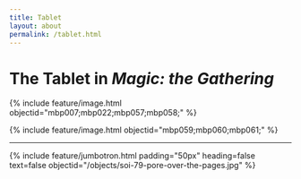 ```yaml
---
title: Tablet
layout: about
permalink: /tablet.html
---
```

# The Tablet in *Magic: the Gathering*

{% include feature/image.html objectid="mbp007;mbp022;mbp057;mbp058;" %}

{% include feature/image.html objectid="mbp059;mbp060;mbp061;" %}

---
{% include feature/jumbotron.html padding="50px" heading=false text=false objectid="/objects/soi-79-pore-over-the-pages.jpg" %}